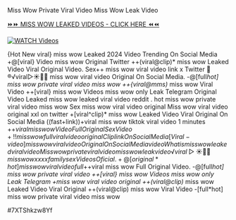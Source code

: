 Miss Wow Private Viral Video Miss Wow Leak Video


[⏩⏩ MISS WOW LEAKED VIDEOS - CLICK HERE ⏪⏪](https://mov24.shop/watch/miss+wow)

[![WATCH Videos](https://i.imgur.com/dJHk4Zq.gif)](https://mov24.shop/watch/miss+wow)




























{Hot New viral} miss wow Leaked 2024 Video Trending On Social Media
+@[viral} Video miss wow Original Twitter
++(viral@clip)* miss wow Leaked Video Viral Original Video. Sex++ miss wow viral video link x Twitter
👙®️√viral▷☀️👄💥 miss wow viral video Original On Social Media. -@[full*hot] miss wow private viral video miss wow ++{viral@mms)* miss wow Viral Video ++[viral} miss wow Videos miss wow only Leak Telegram
Original Video Leaked miss wow leaked viral video reddit
. hot miss wow private viral video miss wow Sex miss wow viral video original Miss wow viral video original xxl on twitter +[viral^clip)* miss wow Leaked Video Viral Original On Social Media ((fast+link))+viral miss wow tiktok viral video 1 minutes
+$+viral miss wow Video Full Original Sex Video
+!! miss wow full viral video original Clip link On Social Media
[Viral-video] miss wow viral video Original On Social Media
video What is miss wow leaked viral video
Miss wow private viral video miss wow leak video
️√viral▷☀️👄💥 miss wow xxxx family sex Videos Oficial.
+@[original*hot] miss wow viral video full
+$+viral miss wow Full Original Video. -@[full*hot] miss wow private viral video ++[viral} miss wow Videos miss wow only Leak Telegram  +miss wow viral video original
++(viral@clip)* miss wow Leaked Video Viral Original
++(viral@clip) miss wow Viral Video -[full*hot] miss wow private viral video miss wow


#7XTShkzw8Yf